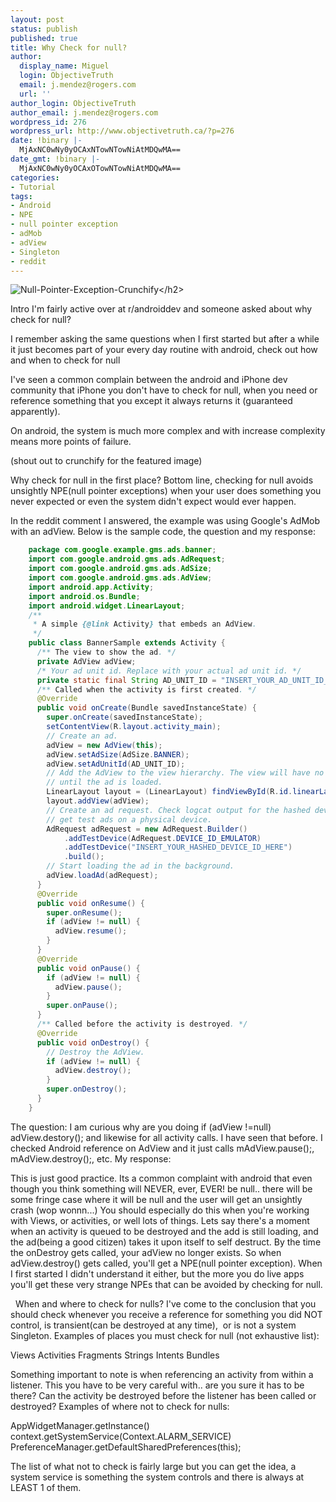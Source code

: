 ```yaml
---
layout: post
status: publish
published: true
title: Why Check for null?
author:
  display_name: Miguel
  login: ObjectiveTruth
  email: j.mendez@rogers.com
  url: ''
author_login: ObjectiveTruth
author_email: j.mendez@rogers.com
wordpress_id: 276
wordpress_url: http://www.objectivetruth.ca/?p=276
date: !binary |-
  MjAxNC0wNy0yOCAxNTowNTowNiAtMDQwMA==
date_gmt: !binary |-
  MjAxNC0wNy0yOCAxOTowNTowNiAtMDQwMA==
categories:
- Tutorial
tags:
- Android
- NPE
- null pointer exception
- adMob
- adView
- Singleton
- reddit
---
```

![Null-Pointer-Exception-Crunchify](http://www.objectivetruth.ca/wp-content/uploads/2014/07/Null-Pointer-Exception-Crunchify-238x300.jpg)</h2\>

Intro
 I'm fairly active over at r/androiddev and someone asked about why
check for null? 

I remember asking the same questions when I first started but after a
while it just becomes part of your every day routine with android, check
out how and when to check for null

I've seen a common complain between the android and iPhone dev community
that iPhone you don't have to check for null, when you need or reference
something that you except it always returns it (guaranteed apparently).

On android, the system is much more complex and with increase complexity
means more points of failure.

(shout out to crunchify for the featured image)



Why check for null in the first place?
 Bottom line, checking for null avoids unsightly NPE(null pointer
exceptions) when your user does something you never expected or even the
system didn't expect would ever happen.

In the reddit comment I answered, the example was using Google's AdMob
with an adView. Below is the sample code, the question and my response:

```java
    package com.google.example.gms.ads.banner;
    import com.google.android.gms.ads.AdRequest;
    import com.google.android.gms.ads.AdSize;
    import com.google.android.gms.ads.AdView;
    import android.app.Activity;
    import android.os.Bundle;
    import android.widget.LinearLayout;
    /**
     * A simple {@link Activity} that embeds an AdView.
     */
    public class BannerSample extends Activity {
      /** The view to show the ad. */
      private AdView adView;
      /* Your ad unit id. Replace with your actual ad unit id. */
      private static final String AD_UNIT_ID = "INSERT_YOUR_AD_UNIT_ID_HERE";
      /** Called when the activity is first created. */
      @Override
      public void onCreate(Bundle savedInstanceState) {
        super.onCreate(savedInstanceState);
        setContentView(R.layout.activity_main);
        // Create an ad.
        adView = new AdView(this);
        adView.setAdSize(AdSize.BANNER);
        adView.setAdUnitId(AD_UNIT_ID);
        // Add the AdView to the view hierarchy. The view will have no size
        // until the ad is loaded.
        LinearLayout layout = (LinearLayout) findViewById(R.id.linearLayout);
        layout.addView(adView);
        // Create an ad request. Check logcat output for the hashed device ID to
        // get test ads on a physical device.
        AdRequest adRequest = new AdRequest.Builder()
            .addTestDevice(AdRequest.DEVICE_ID_EMULATOR)
            .addTestDevice("INSERT_YOUR_HASHED_DEVICE_ID_HERE")
            .build();
        // Start loading the ad in the background.
        adView.loadAd(adRequest);
      }
      @Override
      public void onResume() {
        super.onResume();
        if (adView != null) {
          adView.resume();
        }
      }
      @Override
      public void onPause() {
        if (adView != null) {
          adView.pause();
        }
        super.onPause();
      }
      /** Called before the activity is destroyed. */
      @Override
      public void onDestroy() {
        // Destroy the AdView.
        if (adView != null) {
          adView.destroy();
        }
        super.onDestroy();
      }
    }
```

The question:
I am curious why are you doing if (adView !=null) adView.destory();</em> and likewise for all activity calls. I have seen that before. I checked Android reference on AdView</a> and it just calls mAdView.pause();</em>, mAdView.destroy();</em>, etc.</blockquote>
My response:


This is just good practice. Its a common complaint with android that even though you think something will NEVER, ever, EVER! be null.. there will be some fringe case where it will be null and the user will get an unsightly crash (wop wonnn...)
You should especially do this when you're working with Views, or activities, or well lots of things. Lets say there's a moment when an activity is queued to be destroyed and the add is still loading, and the ad(being a good citizen) takes it upon itself to self destruct.
By the time the onDestroy gets called, your adView no longer exists. So when adView.destroy() gets called, you'll get a NPE(null pointer exception).
When I first started I didn't understand it either, but the more you do live apps you'll get these very strange NPEs that can be avoided by checking for null.</blockquote>
</div>
</div>
 
When and where to check for nulls?</h2>
I've come to the conclusion that you should check whenever you receive a reference for something you did NOT control, is transient(can be destroyed at any time),  or is not a system Singleton.
Examples of places you must check for null (not exhaustive list):

Views</li>
Activities</li>
Fragments</li>
Strings</li>
Intents Bundles</li>
</ul>
Something important to note is when referencing an activity from within a listener. This you have to be very careful with.. are you sure it has to be there?
Can the activity be destroyed before the listener has been called or destroyed?
Examples of where not to check for nulls:

AppWidgetManager.getInstance()</li>
context.getSystemService(Context.ALARM_SERVICE)</li>
PreferenceManager.getDefaultSharedPreferences(this);</li>
</ul>
The list of what not to check is fairly large but you can get the idea, a system service is something the system controls and there is always at LEAST 1 of them.
